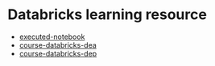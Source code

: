# Databricks learning resource
- [executed-notebook](https://www.udemy.com/course/master-azure-databricks-for-data-engineers)
- [course-databricks-dea](https://www.udemy.com/course/databricks-certified-data-engineer-associate)
- [course-databricks-dep](https://www.udemy.com/course/databricks-certified-data-engineer-professional)
